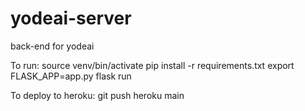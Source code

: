 # yodeai-server
back-end for yodeai

To run:
source venv/bin/activate
pip install -r requirements.txt
export FLASK_APP=app.py 
flask run


To deploy to heroku:
git push heroku main
